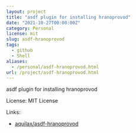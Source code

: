 ```yaml
---
layout: project
title: "asdf plugin for installing hranoprovod"
date: "2021-10-27T00:00:00Z"
category: Personal
license: mit
slug: asdf-hranoprovod
tags:
  - github
  - Shell
aliases:
  - /personal/asdf-hranoprovod.html
url: /project/asdf-hranoprovod.html
---
```


asdf plugin for installing hranoprovod

License: MIT License

Links:

* [aquilax/asdf-hranoprovod](https://github.com/aquilax/asdf-hranoprovod)
